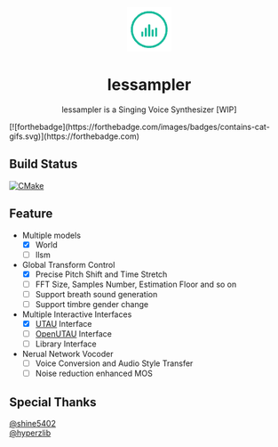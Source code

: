 <div align="center"><img width="80" src="assets/icon_128.gif" alt="lessampler logo"></div>
<h1 align="center"><b>lessampler</b></h1>
<p align="center">
  lessampler is a Singing Voice Synthesizer [WIP]
</p>
[![forthebadge](https://forthebadge.com/images/badges/contains-cat-gifs.svg)](https://forthebadge.com)

## Build Status

[![CMake](https://github.com/YuzukiTsuru/lessampler/actions/workflows/cmake.yml/badge.svg)](https://github.com/YuzukiTsuru/lessampler/actions/workflows/cmake.yml)

## Feature
- Multiple models
  - [x] World
  - [ ] llsm
- Global Transform Control
  - [x] Precise Pitch Shift and Time Stretch
  - [ ] FFT Size, Samples Number, Estimation Floor and so on
  - [ ] Support breath sound generation
  - [ ] Support timbre gender change
- Multiple Interactive Interfaces
  - [x] [UTAU](http://utau2008.xrea.jp/) Interface
  - [ ] [OpenUTAU](https://github.com/stakira/OpenUtau) Interface
  - [ ] Library Interface
- Nerual Network Vocoder
  - [ ] Voice Conversion and Audio Style Transfer
  - [ ] Noise reduction enhanced MOS

## Special Thanks
[@shine5402](https://github.com/shine5402)  
[@hyperzlib](https://github.com/hyperzlib)

